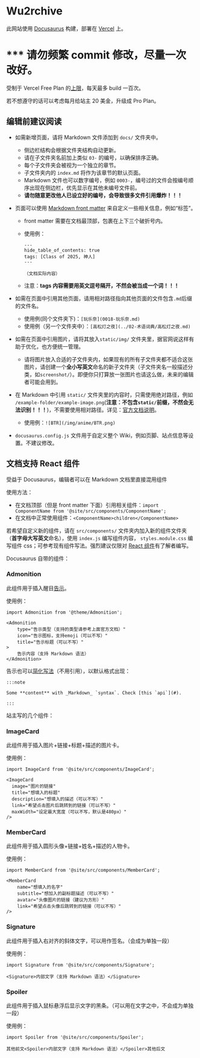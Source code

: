 # Wu2rchive

此网站使用 [Docusaurus](https://docusaurus.io/zh-CN/) 构建，部署在 [Vercel](https://vercel.com/) 上。

# \*\*\* 请勿频繁 commit 修改，尽量一次改好。

受制于 Vercel Free Plan 的[上限](https://vercel.com/docs/limits)，每天最多 build 一百次。

若不想遵守的话可以考虑每月给站主 20 美金，升级成 Pro Plan。

## 编辑前建议阅读

-   如需新增页面，请将 Markdown 文件添加到 `docs/` 文件夹中。

    -   侧边栏结构会根据文件夹结构自动更新。
    -   请在子文件夹名前加上类似 `03-` 的编号，以确保排序正确。
    -   每个子文件夹会被视为一个独立的章节。
    -   子文件夹内的 `index.md` 将作为该章节的默认页面。
    -   Markdown 文件也可以数字编号，例如 `0003-`，编号过的文件会按编号顺序出现在侧边栏，优先显示在其他未编号文件前。
    -   **请勿随意更改他人已设立好的编号，会导致很多文件引用爆炸！！！**

-   页面可以使用 [Markdown front matter](https://docusaurus.io/zh-CN/docs/api/plugins/@docusaurus/plugin-content-docs#markdown-front-matter) 来自定义一些相关信息，例如“标签”。

    -   front matter 需要在文档最顶部，包裹在上下三个破折号内。
    -   使用例：

        ```
        ---
        hide_table_of_contents: true
        tags: [Class of 2025, 神人]
        ---

        （文档实际内容）
        ```

    -   注意：**tags 内容需要用英文逗号隔开，不然会被当成一个词！！！**

-   如需在页面中引用其他页面，请用相对路径指向其他页面的文件包含`.md`后缀的文件名。

    -   使用例(同个文件夹下)：`[玩乐奈](0018-玩乐奈.md)`
    -   使用例（另一个文件夹中）：`[高松灯之夜](../02-术语词典/高松灯之夜.md)`

-   如需在页面中引用图片，请将其放入`static/img/` 文件夹里，据官网说这样有助于优化，也方便统一管理。

    -   请将图片放入合适的子文件夹内，如果现有的所有子文件夹都不适合这张图片，请创建一个**全小写英文**命名的新子文件夹（子文件夹名一般描述分类，如`screenshot/`）。即便你只打算放一张图片也请这么做，未来的编辑者可能会用到。

-   在 Markdown 中引用 `static/` 文件夹里的内容时，只需使用绝对路径，例如 `/example-folder/example-image.png`(**注意：不包含`static/`前缀，不然会无法识别！！！**)，不需要使用相对路径。详见：[官方文档说明](https://docusaurus.io/zh-CN/docs/markdown-features/assets#static-assets)。

    -   使用例：`![BTR](/img/anime/BTR.png)`

-   `docusaurus.config.js` 文件用于自定义整个 Wiki，例如页脚、站点信息等设置。不建议修改。

## 文档支持 React 组件

受益于 Docusaurus，编辑者可以在 Markdown 文档里直接混用组件

使用方法：

-   在文档顶部（但是 front matter 下面）引用相关组件：`import ComponentName from '@site/src/components/ComponentName';`
-   在文档中正常使用组件：`<ComponentName>children</ComponentName>`

若希望自定义新的组件，请在 `src/components/` 文件夹内加入新的组件文件夹（**首字母大写英文**命名），使用 `index.js` 编写组件内容， `styles.module.css` 编写组件 css；可参考现有组件写法。强烈建议仅限对 [React 组件](https://zh-hans.react.dev/learn/your-first-component)有了解者编写。

Docusaurus 自带的组件：

### Admonition

此组件用于插入醒目[告示](https://docusaurus.io/zh-CN/docs/markdown-features/admonitions#usage-in-jsx)。

使用例：

```
import Admonition from '@theme/Admonition';

<Admonition
    type="告示类型（支持的类型请参考上面官方文档）"
    icon="告示图标，支持emoji（可以不写）"
    title="告示标题（可以不写）"
>
    告示内容（支持 Markdown 语法）
</Admonition>
```

告示也可以[简化写法](https://docusaurus.io/zh-CN/docs/markdown-features/admonitions)（不用引用），以默认格式出现：

```
:::note

Some **content** with _Markdown_ `syntax`. Check [this `api`](#).

:::
```

站主写的几个组件：

### ImageCard

此组件用于插入图片+链接+标题+描述的图片卡。

使用例：

```
import ImageCard from '@site/src/components/ImageCard';

<ImageCard
  image="图片的链接"
  title="想填入的标题"
  description="想填入的描述（可以不写）"
  link="希望点击图片后跳转到的链接（可以不写）"
  maxWidth="设定最大宽度（可以不写，默认是480px）"
/>
```

### MemberCard

此组件用于插入圆形头像+链接+姓名+描述的人物卡。

使用例：

```
import MemberCard from '@site/src/components/MemberCard';

<MemberCard
    name="想填入的名字"
    subtitle="想加入的副标题描述（可以不写）"
    avatar="头像图片的链接（建议为方形）"
    link="希望点击头像后跳转到的链接（可以不写）"
/>
```

### Signature

此组件用于插入右对齐的斜体文字，可以用作签名。（会成为单独一段）

使用例：

```
import Signature from '@site/src/components/Signature';

<Signature>内部文字（支持 Markdown 语法）</Signature>
```

### Spoiler

此组件用于插入鼠标悬浮后显示文字的黑条。（可以用在文字之中，不会成为单独一段）

使用例：

```
import Spoiler from '@site/src/components/Spoiler';

其他前文<Spoiler>内部文字（支持 Markdown 语法）</Spoiler>其他后文
```
